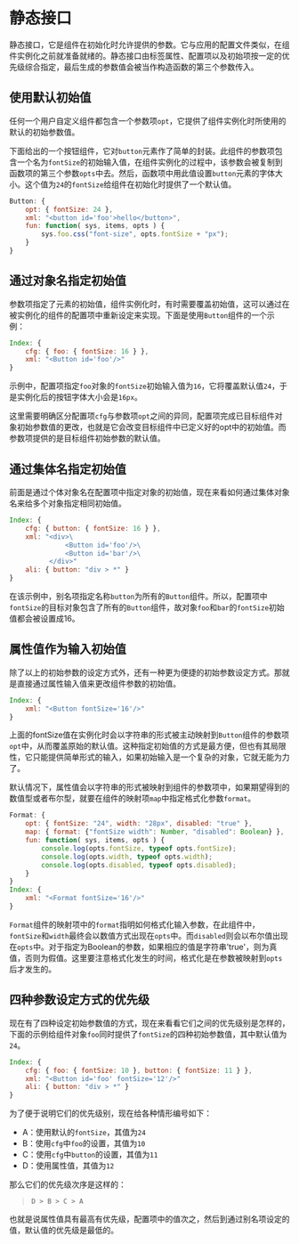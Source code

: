 # 静态接口

静态接口，它是组件在初始化时允许提供的参数。它与应用的配置文件类似，在组件实例化之前就准备就绪的。静态接口由标签属性、配置项以及初始项按一定的优先级综合指定，最后生成的参数值会被当作构造函数的第三个参数传入。

## 使用默认初始值

任何一个用户自定义组件都包含一个参数项`opt`，它提供了组件实例化时所使用的默认的初始参数值。

下面给出的一个按钮组件，它对`button`元素作了简单的封装。此组件的参数项包含一个名为`fontSize`的初始输入值，在组件实例化的过程中，该参数会被复制到函数项的第三个参数`opts`中去。然后，函数项中用此值设置`button`元素的字体大小。这个值为`24`的`fontSize`给组件在初始化时提供了一个默认值。

```js
Button: {
    opt: { fontSize: 24 },
    xml: "<button id='foo'>hello</button>",
    fun: function( sys, items, opts ) {
        sys.foo.css("font-size", opts.fontSize + "px");
    }
} 
```

## 通过对象名指定初始值

参数项指定了元素的初始值，组件实例化时，有时需要覆盖初始值，这可以通过在被实例化的组件的配置项中重新设定来实现。下面是使用`Button`组件的一个示例：

```js
Index: {
    cfg: { foo: { fontSize: 16 } },
    xml: "<Button id='foo'/>"
}
```

示例中，配置项指定`foo`对象的`fontSize`初始输入值为`16`，它将覆盖默认值`24`，于是实例化后的按钮字体大小会是`16px`。

这里需要明确区分配置项`cfg`与参数项`opt`之间的异同，配置项完成已目标组件对象初始参数值的更改，也就是它会改变目标组件中已定义好的opt中的初始值。而参数项提供的是目标组件初始参数的默认值。

## 通过集体名指定初始值

前面是通过个体对象名在配置项中指定对象的初始值，现在来看如何通过集体对象名来给多个对象指定相同初始值。

```js
Index: {
    cfg: { button: { fontSize: 16 } },
    xml: "<div>\
              <Button id='foo'/>\
              <Button id='bar'/>\
          </div>"
    ali: { button: "div > *" }
}
```

在该示例中，别名项指定名称`button`为所有的`Button`组件。所以，配置项中`fontSize`的目标对象包含了所有的`Button`组件，故对象`foo`和`bar`的`fontSize`初始值都会被设置成16。

## 属性值作为输入初始值

除了以上的初始参数的设定方式外，还有一种更为便捷的初始参数设定方式。那就是直接通过属性输入值来更改组件参数的初始值。

```js
Index: {
    xml: "<Button fontSize='16'/>"
}
```

上面的fontSize值在实例化时会以字符串的形式被主动映射到`Button`组件的参数项`opt`中，从而覆盖原始的默认值。这种指定初始值的方式是最方便，但也有其局限性，它只能提供简单形式的输入，如果初始输入是一个复杂的对象，它就无能为力了。

默认情况下，属性值会以字符串的形式被映射到组件的参数项中，如果期望得到的数值型或者布尔型，就要在组件的映射项`map`中指定格式化参数`format`。

```js
Format: {
    opt: { fontSize: "24", width: "28px", disabled: "true" },
    map: { format: {"fontSize width": Number, "disabled": Boolean} },
    fun: function( sys, items, opts ) {
        console.log(opts.fontSize, typeof opts.fontSize);
        console.log(opts.width, typeof opts.width);
        console.log(opts.disabled, typeof opts.disabled);
    }
}
Index: {
    xml: "<Format fontSize='16'/>"
}
```

`Format`组件的映射项中的`format`指明如何格式化输入参数，在此组件中，`fontSize`和`width`最终会以数值方式出现在`opts`中。而`disabled`则会以布尔值出现在`opts`中。对于指定为Boolean的参数，如果相应的值是字符串'true'，则为真值，否则为假值。这里要注意格式化发生的时间，格式化是在参数被映射到`opts`后才发生的。

## 四种参数设定方式的优先级

现在有了四种设定初始参数值的方式，现在来看看它们之间的优先级别是怎样的，下面的示例给组件对象`foo`同时提供了`fontSize`的四种初始参数值，其中默认值为`24`。

```js
Index: {
    cfg: { foo: { fontSize: 10 }, button: { fontSize: 11 } },
    xml: "<Button id='foo' fontSize='12'/>"
    ali: { button: "div > *" }
}
```

为了便于说明它们的优先级别，现在给各种情形编号如下：

- A：使用默认的`fontSize`，其值为`24`
- B：使用`cfg`中`foo`的设置，其值为`10`
- C：使用`cfg`中`button`的设置，其值为`11`
- D：使用属性值，其值为`12`

那么它们的优先级次序是这样的：

>`D > B > C > A`

也就是说属性值具有最高有优先级，配置项中的值次之，然后到通过别名项设定的值，默认值的优先级是最低的。